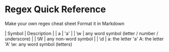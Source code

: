 Regex Quick Reference
=====================

Make your own regex cheat sheet
Format it in Markdown

| Symbol | Description |
| a | 'a' | 
| \w | any word symbol (letter / number / underscore) |
| \W | any non-word symbol | 
| \d | 
a: the letter 'a'
A: the letter 'A'
\w: any word symbol (letters)